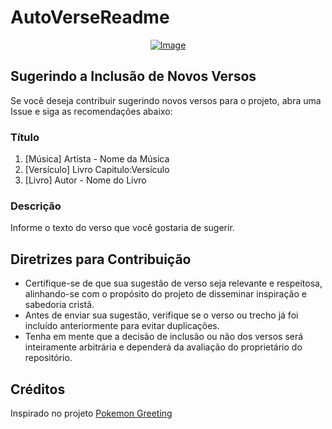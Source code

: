 # AutoVerseReadme

<p align="center">
    <a href="https://git.io/typing-svg">
        <img src="https://readme-typing-svg.demolab.com/?separator=;&font=Fira+Code&height=150&width=500&size=20&pause=100&color=A9FEF7&center=True&vCenter=True&multiline=True&duration=1500&repeat=True&lines=Nunca+desista+da+vida%3BTudo+%C3%A9+poss%C3%ADvel+ao+que+cr%C3%AA%3BSempre+existe+uma+sa%C3%ADda%3BDeus+n%C3%A3o+se+esqueceu+de+voc%C3%AA%3B%F0%9F%8E%B5+Luzlive+-+Sorria+%F0%9F%8E%B5" alt="Image" />
    </a>
</p>

## Sugerindo a Inclusão de Novos Versos

Se você deseja contribuir sugerindo novos versos para o projeto, abra uma Issue e siga as recomendações abaixo:

### Título

1. [Música] Artista - Nome da Música
2. [Versículo] Livro Capitulo:Versículo
3. [Livro] Autor - Nome do Livro

### Descrição

Informe o texto do verso que você gostaria de sugerir.

## Diretrizes para Contribuição

- Certifique-se de que sua sugestão de verso seja relevante e respeitosa, alinhando-se com o propósito do projeto de disseminar inspiração e sabedoria cristã.
- Antes de enviar sua sugestão, verifique se o verso ou trecho já foi incluído anteriormente para evitar duplicações.
- Tenha em mente que a decisão de inclusão ou não dos versos será inteiramente arbitrária e dependerá da avaliação do proprietário do repositório.

## Créditos

Inspirado no projeto [Pokemon Greeting](https://github.com/isyuricunha/pokemon-greeting)